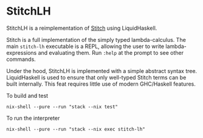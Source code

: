 StitchLH
========

StitchLH is a reimplementation of [Stitch][stitch] using LiquidHaskell.

Stitch is a full implementation of the simply typed lambda-calculus. The main
`stitch-lh` executable is a REPL, allowing the user to write lambda-expressions and
evaluating them. Run `:help` at the prompt to see other commands.

Under the hood, StitchLH is implemented with a simple abstract syntax tree.
LiquidHaskell is used to ensure that only well-typed Stitch terms can be built
internally. This feat requires little use of modern GHC/Haskell features.

To build and test
```
nix-shell --pure --run "stack --nix test"
```

To run the interpreter
```
nix-shell --pure --run "stack --nix exec stitch-lh"
```

[stitch]: https://gitlab.com/goldfirere/stitch
